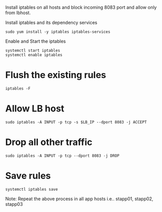 Install iptables on all hosts and block incoming 8083 port and allow only from lbhost.

Install iptables and its dependency services

```
sudo yum install -y iptables iptables-services
```

Enable and Start the iptables
```
systemctl start iptables
systemctl enable iptables
```

# Flush the existing rules
```
iptables -F
```

# Allow LB host
```
sudo iptables -A INPUT -p tcp -s $LB_IP --dport 8083 -j ACCEPT
```

# Drop all other traffic
```
sudo iptables -A INPUT -p tcp --dport 8083 -j DROP
```

# Save rules
```
systemctl iptables save
```

Note: Repeat the above process in all app hosts i.e.. stapp01, stapp02, stapp03
